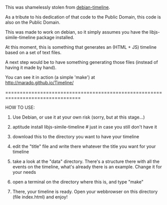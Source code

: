 This was shamelessly stolen from [debian-timeline](https://salsa.debian.org/publicity-team/debian-timeline). 

As a tribute to his dedication of that code to the Public Domain, this code is
also on the Public Domain.

This was made to work on debian, so it simply assumes you have the
libjs-simile-timeline package installed.

At this moment, this is something that generates an (HTML + JS) timeline based
on a set of text files.

A next step would be to have something generating those files (instead of
having it made by hand). 

You can see it in action (a simple 'make') at http://marado.github.io/Timeline/


================================================================================

HOW TO USE:

1) Use Debian, or use it at your own risk (sorry, but at this stage...)

2) aptitude install libjs-simile-timeline # just in case you still don't have it

3) download this to the directory you want to have your timeline

4) edit the "title" file and write there whatever the title you want for your
   timeline

5) take a look at the "data" directory. There's a structure there with all the
   events on the timeline, what's already there is an example. Change it for your
   needs

6) open a terminal on the directory where this is, and type "make"

7) There, your timeline is ready. Open your webbrowser on this directory (file
   index.html) and enjoy!
